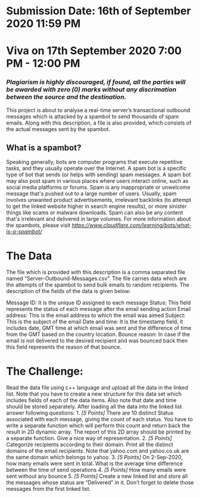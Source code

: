 # Submission Date: 16th of September 2020 11:59 PM
# Viva on 17th September 2020 7:00 PM - 12:00 PM

### _*Plagiarism is highly discouraged, if found, all the parties will be awarded with zero (0) marks without any discrimation between the source and the destination.*_


This project is about to analyse a real-time server’s transactional outbound messages which is attacked by a  spambot to send thousands of spam emails. Along with this description, a file is also provided, which consists of the actual messages sent by the spambot. 

## What is a spambot?
Speaking generally, bots are computer programs that execute repetitive tasks, and they usually operate over the Internet. A spam bot is a specific type of bot that sends (or helps with sending) spam messages. A spam bot may also post spam in various places where users interact online, such as social media platforms or forums.
Spam is any inappropriate or unwelcome message that's pushed out to a large number of users. Usually, spam involves unwanted product advertisements, irrelevant backlinks (to attempt to get the linked website higher in search engine results), or more sinister things like scams or malware downloads. Spam can also be any content that's irrelevant and delivered in large volumes.
For more information about the spambots, please visit *https://www.cloudflare.com/learning/bots/what-is-a-spambot/*

# The Data
The file which is provided with this description  is a comma separated file named “Server-Outbound-Messages.csv”. The file carries data which are the attempts of the spambot to send bulk emails to random recipients. The description of the fields of the data is given below:

Message ID: 		It is the unique ID assigned to each message
Status: 	This field represents the status of each message after the email 		sending action
Email address: 	This is the email address to which the email was aimed
Subject: 	This is the subject of the email
Date and time: 	It is the timestamp field, it includes date, GMT time at which email 		was sent and the difference of time from the GMT based on the country location.
Bounce reason: 	In case if the email is not delivered to the desired recipient and 		was bounced back then this field represents the reason of that bounce.


# The Challenge:
Read the data file using c++ language and upload all the data in the linked list. Note  that you have to create a new structure for this data set which includes fields of each of the data items. Also note that date and time should be stored separately. 
After loading all the data into the linked list answer following questions:
    1. *[5 Points]* There are 10 distinct Status associated with each message, giving the count of each status. You have to write a separate function which will perform this count and return back the result in 2D dynamic array. The report of this 2D array should be printed by a separate function. Give a nice way of representation.
    2. *[5 Points]* Categorize recipients according to their domain. Print all the distinct domains of the email recipients. Note that yahoo.com and yahoo.co.uk are the same domain which belongs to yahoo.
    3. *[5 Points]* On 2-Sep-2020, how many emails were sent in total. What is the average time difference between the time of send operations
    4. *[5 Points]* How many emails were sent without any bounce
    5. *[5 Points]* Create a new linked list and store all the messages whose status are “Delivered” in it. Don’t forget to delete those messages from the first linked list.
